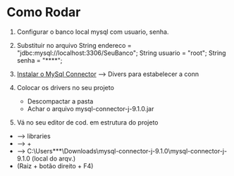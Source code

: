 # Como Rodar
1. Configurar o banco local mysql com usuario, senha.
2. Substituir no arquivo 
String endereco = "jdbc:mysql://localhost:3306/SeuBanco";
String usuario = "root";
String senha = "****";

3. [Instalar o MySql Connector](https://dev.mysql.com/downloads/connector/j/) --> Divers para estabelecer a conn
4. Colocar os drivers no seu projeto 
   - Descompactar a pasta
   -  Achar o arquivo mysql-connector-j-9.1.0.jar
      
5. Vá no seu editor de cod. em estrutura do projeto
- -->  libraries
- --> +
- --> C:\Users\***\Downloads\mysql-connector-j-9.1.0\mysql-connector-j-9.1.0 (local do arqv.)
-  (Raiz + botão direito + F4)
